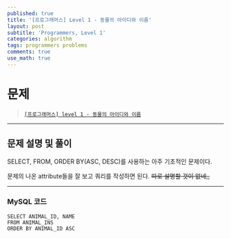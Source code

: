 ```yaml
---
published: true
title: '[프로그래머스] Level 1 - 동물의 아이디와 이름'
layout: post
subtitle: 'Programmers, Level 1'
categories: algorithm
tags: programmers problems
comments: true
use_math: true
---
```


# **문제**

> [`[프로그래머스] level 1 - 동물의 아이디와 이름`](https://school.programmers.co.kr/learn/courses/30/lessons/59403)

---
## **문제 설명 및 풀이**

SELECT, FROM, ORDER BY(ASC, DESC)를 사용하는 아주 기초적인 문제이다.

문제의 나온 attribute들을 잘 보고 쿼리를 작성하면 된다. ~~따로 설명할 것이 없네,,~~

---
### MySQL 코드
```
SELECT ANIMAL_ID, NAME
FROM ANIMAL_INS
ORDER BY ANIMAL_ID ASC
```
